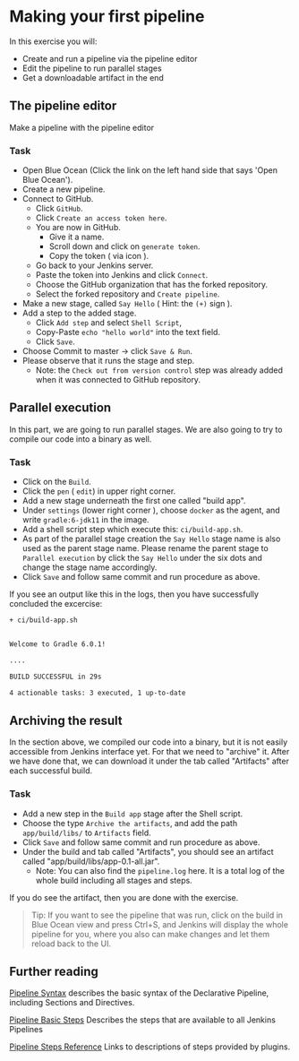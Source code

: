 # Making your first pipeline

In this exercise you will:

* Create and run a pipeline via the pipeline editor
* Edit the pipeline to run parallel stages
* Get a downloadable artifact in the end

## The pipeline editor

Make a pipeline with the pipeline editor

### Task

* Open Blue Ocean (Click the link on the left hand side that says 'Open Blue Ocean').
* Create a new pipeline.
* Connect to GitHub.
  * Click `GitHub`.
  * Click `Create an access token here`.
  * You are now in GitHub.
    * Give it a name.
    * Scroll down and click on `generate token`.
    * Copy the token ( via icon ).
  * Go back to your Jenkins server.
  * Paste the token into Jenkins and click `Connect`.
  * Choose the GitHub organization that has the forked repository.
  * Select the forked repository and `Create pipeline`.
* Make a new stage, called `Say Hello` ( Hint: the `(+)` sign ).
* Add a step to the added stage.
  * Click `Add step` and select `Shell Script`,
  * Copy-Paste `echo "hello world"` into the text field.
  * Click `Save`.
* Choose Commit to master -> click `Save & Run`.
* Please observe that it runs the stage and step.
  * Note: the `Check out from version control` step was already added when it was connected to GitHub repository.

## Parallel execution

In this part, we are going to run parallel stages.
We are also going to try to compile our code into a binary as well.

### Task

* Click on the `Build`.
* Click the `pen` ( `edit`) in upper right corner.
* Add a new stage underneath the first one called "build app".
* Under `settings` (lower right corner ), choose `docker` as the agent, and write `gradle:6-jdk11` in the image.
* Add a shell script step which execute this: `ci/build-app.sh`.
* As part of the parallel stage creation the `Say Hello` stage name is also used as the parent stage name. Please rename the parent stage to `Parallel execution` by click the `Say Hello` under the six dots and change the stage name accordingly.
* Click `Save` and follow same commit and run procedure as above.

If you see an output like this in the logs, then you have successfully concluded the excercise:

```bash
+ ci/build-app.sh


Welcome to Gradle 6.0.1!

....

BUILD SUCCESSFUL in 29s

4 actionable tasks: 3 executed, 1 up-to-date

```

## Archiving the result

In the section above, we compiled our code into a binary, but it is not easily accessible from Jenkins interface yet.
For that we need to "archive" it.
After we have done that, we can download it under the tab called "Artifacts" after each successful build.

### Task

* Add a new step in the `Build app` stage after the Shell script.
* Choose the type `Archive the artifacts`, and add the path `app/build/libs/` to `Artifacts` field.
* Click `Save` and follow same commit and run procedure as above.
* Under the build and tab called "Artifacts", you should see an artifact called "app/build/libs/app-0.1-all.jar".
  * Note: You can also find the `pipeline.log` here. It is a total log of the whole build including all stages and steps.

If you do see the artifact, then you are done with the exercise.

> Tip: If you want to see the pipeline that was run, click on the build in Blue Ocean view and press Ctrl+S, and Jenkins will display the whole pipeline for you, where you also can make changes and let them reload back to the UI.

## Further reading

[Pipeline Syntax](https://jenkins.io/doc/book/pipeline/syntax/) describes the basic syntax of the Declarative Pipeline, including Sections and Directives.

[Pipeline Basic Steps](https://jenkins.io/doc/pipeline/steps/workflow-basic-steps/#stash-stash-some-files-to-be-used-later-in-the-build) Describes the steps that are available to all Jenkins Pipelines

[Pipeline Steps Reference](https://jenkins.io/doc/pipeline/steps/) Links to descriptions of steps provided by plugins.
